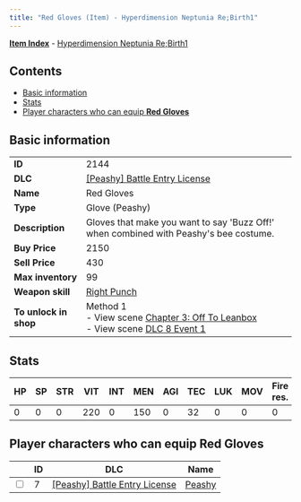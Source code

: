 ```yaml
---
title: "Red Gloves (Item) - Hyperdimension Neptunia Re;Birth1"
---
```


[**Item Index**](/neptunia/rb1/item/index.html) - [Hyperdimension Neptunia Re;Birth1](/neptunia/rb1)

## Contents

- [Basic information](#basic-information)
- [Stats](#stats)
- [Player characters who can equip **Red Gloves**](#player-characters-who-can-equip-red-gloves)

## Basic information

|   |   |
| -- | -- |
| **ID** | 2144 |
| **DLC** | [[Peashy] Battle Entry License](/neptunia/rb1/dlc/8-peashy.html) |
| **Name** | Red Gloves |
| **Type** | Glove (Peashy) |
| **Description** | Gloves that make you want to say 'Buzz Off!' when combined with Peashy's bee costume. |
| **Buy Price** | 2150 |
| **Sell Price** | 430 |
| **Max inventory** | 99 |
| **Weapon skill** | [Right Punch](/neptunia/rb1/skill/8-1202-right-punch.html) |
| **To unlock in shop** | Method 1<br />- View scene [Chapter 3: Off To Leanbox](/neptunia/rb1/scene/1-301-chapter-3-off-to-leanbox.html)<br />- View scene [DLC 8 Event 1](/neptunia/rb1/scene/8-5020-dlc-8-event-1.html) |

## Stats

| HP | SP | STR | VIT | INT | MEN | AGI | TEC | LUK | MOV | Fire res. | Ice res. | Wind res. | Lightning res. |
| -- | -- | --- | --- | --- | --- | --- | --- | --- | --- | --------- | -------- | --------- | -------------- |
| 0 | 0 | 0 | 220 | 0 | 150 | 0 | 32 | 0 | 0 | 0 | 0 | 0 | 0 |

## Player characters who can equip **Red Gloves**

|    | ID | DLC | Name |
| -- | -- | --- | ---- |
| <input type="checkbox" id="rb1-player-8-7" class="trackbox" /> | 7 | [[Peashy] Battle Entry License](/neptunia/rb1/dlc/8-peashy.html) | [Peashy](/neptunia/rb1/player/8-7-peashy.html) |
